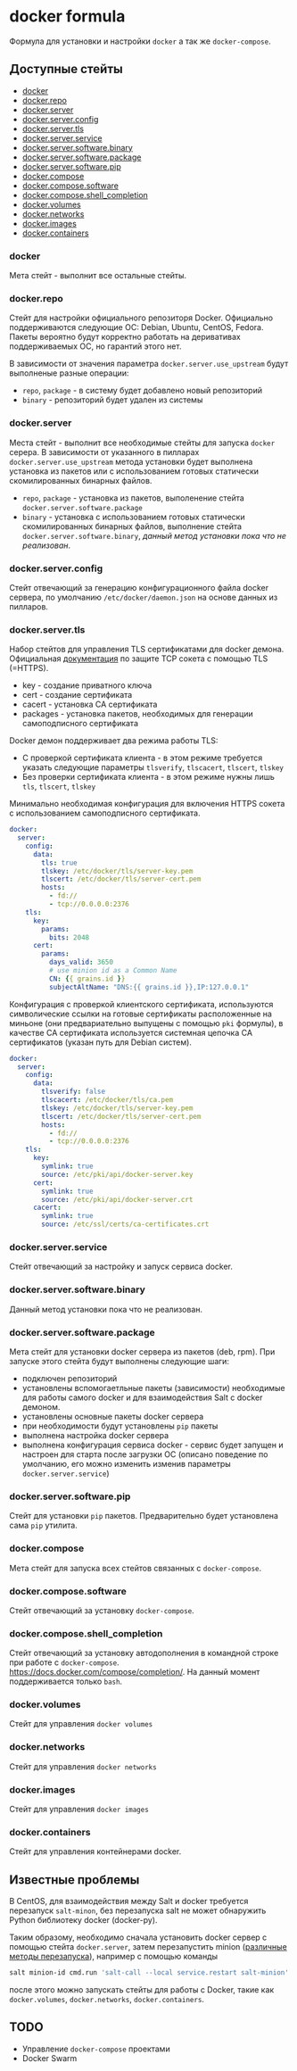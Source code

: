 # docker formula

Формула для установки и настройки `docker` а так же `docker-compose`.

## Доступные стейты

* [docker](#docker)
* [docker.repo](#docker.repo)
* [docker.server](#docker.server)
* [docker.server.config](#docker.server.config)
* [docker.server.tls](#docker.server.tls)
* [docker.server.service](#docker.server.service)
* [docker.server.software.binary](#docker.server.software.binary)
* [docker.server.software.package](#docker.server.software.package)
* [docker.server.software.pip](#docker.server.software.pip)
* [docker.compose](#docker.compose)
* [docker.compose.software](#docker.compose.software)
* [docker.compose.shell_completion](#docker.compose.shell_completion)
* [docker.volumes](#docker.volumes)
* [docker.networks](#docker.networks)
* [docker.images](#docker.images)
* [docker.containers](#docker.containers)

### docker

Мета стейт - выполнит все остальные стейты.

### docker.repo

Стейт для настройки официального репозиторя Docker. Официально поддерживаются следующие ОС: Debian, Ubuntu, CentOS, Fedora. Пакеты вероятно будут корректно работать на деривативах поддерживаемых ОС, но гарантий этого нет.

В зависимости от значения параметра `docker.server.use_upstream` будут выполненые разные операции:

* `repo`, `package` - в систему будет добавлено новый репозиторий
* `binary` - репозиторий будет удален из системы

### docker.server

Места стейт - выполнит все необходимые стейты для запуска `docker` серера. В зависимости от указанного в пилларах `docker.server.use_upstream` метода установки будет выполнена установка из пакетов или с использованием готовых статически скомилированных бинарных файлов.

* `repo`, `package` - установка из пакетов, выполенение стейта `docker.server.software.package`
* `binary` - установка с использованием готовых статически скомилированных бинарных файлов, выполнение стейта `docker.server.software.binary`, _данный метод установки пока что не реализован_.

### docker.server.config

Стейт отвечающий за генерацию конфигурационного файла docker сервера, по умолчанию `/etc/docker/daemon.json` на основе данных из пилларов.

### docker.server.tls

Набор стейтов для управления TLS сертификатами для docker демона. Официальная [документация](https://docs.docker.com/engine/security/protect-access/#use-tls-https-to-protect-the-docker-daemon-socket) по защите TCP сокета с помощью TLS (=HTTPS).

* key - создание приватного ключа
* cert - создание сертификата
* cacert - установка CA сертификата
* packages - установка пакетов, необходимых для генерации самоподписного сертификата

Docker демон поддерживает два режима работы TLS:

* С проверкой сертификата клиента - в этом режиме требуется указать следующие параметры `tlsverify`, `tlscacert`, `tlscert`, `tlskey`
* Без проверки сертификата клиента - в этом режиме нужны лишь `tls`, `tlscert`, `tlskey`

Минимально необходимая конфигурация для включения HTTPS сокета с использованием самоподписного сертификата.

```yaml
docker:
  server:
    config:
      data:
        tls: true
        tlskey: /etc/docker/tls/server-key.pem
        tlscert: /etc/docker/tls/server-cert.pem
        hosts:
          - fd://
          - tcp://0.0.0.0:2376
    tls:
      key:
        params:
          bits: 2048
      cert:
        params:
          days_valid: 3650
          # use minion id as a Common Name
          CN: {{ grains.id }}
          subjectAltName: "DNS:{{ grains.id }},IP:127.0.0.1"
```

Конфигурация с проверкой клиентского сертификата, используются символические ссылки на готовые сертификаты расположенные на миньоне (они предвариательно выпущены с помощью `pki` формулы), в качестве CA сертификата используется системная цепочка CA сертификатов (указан путь для Debian систем).

```yaml
docker:
  server:
    config:
      data:
        tlsverify: false
        tlscacert: /etc/docker/tls/ca.pem
        tlskey: /etc/docker/tls/server-key.pem
        tlscert: /etc/docker/tls/server-cert.pem
        hosts:
          - fd://
          - tcp://0.0.0.0:2376
    tls:
      key:
        symlink: true
        source: /etc/pki/api/docker-server.key
      cert:
        symlink: true
        source: /etc/pki/api/docker-server.crt
      cacert:
        symlink: true
        source: /etc/ssl/certs/ca-certificates.crt
```

### docker.server.service

Стейт отвечающий за настройку и запуск сервиса docker.

### docker.server.software.binary

Данный метод установки пока что не реализован.

### docker.server.software.package

Мета стейт для установки docker сервера из пакетов (deb, rpm). При запуске этого стейта будут выполнены следующие шаги:

* подключен репозиторий
* установлены вспомогаетльные пакеты (зависимости) необходимые для работы самого docker и для взаимодействия Salt с docker демоном.
* установлены основные пакеты docker сервера
* при необходимости будут установлены `pip` пакеты
* выполнена настройка docker сервера
* выполнена конфигурация сервиса docker - сервис будет запущен и настроен для старта после загрузки ОС (описано поведение по умолчанию, его можно изменить изменив параметры `docker.server.service`)

### docker.server.software.pip

Стейт для установки `pip` пакетов. Предварительно будет установлена сама `pip` утилита.

### docker.compose

Мета стейт для запуска всех стейтов связанных с `docker-compose`.

### docker.compose.software

Стейт отвечающий за установку `docker-compose`.

### docker.compose.shell_completion

Стейт отвечающий за установку автодополнения в командной строке при работе с `docker-compose`. <https://docs.docker.com/compose/completion/>. На данный момент поддерживается только `bash`.

### docker.volumes

Стейт для управления `docker volumes`

### docker.networks

Стейт для управления `docker networks`

### docker.images

Стейт для управления `docker images`

### docker.containers

Стейт для управления контейнерами docker.

## Известные проблемы

В CentOS, для взаимодействия между Salt и docker требуется перезапуск `salt-minon`, без перезапуска salt не может обнаружить Python библиотеку docker (docker-py).

Таким образому, необходимо сначала установить docker сервер с помощью стейта `docker.server`, затем перезапустить minion ([различные методы перезапуска](https://docs.saltproject.io/en/latest/faq.html#what-is-the-best-way-to-restart-a-salt-minion-daemon-using-salt-after-upgrade)), например с помощью команды

```bash
salt minion-id cmd.run 'salt-call --local service.restart salt-minion'
```

после этого можно запускать стейты для работы с Docker, такие как `docker.volumes`, `docker.networks`, `docker.containers`.

## TODO

* Управление `docker-compose` проектами
* Docker Swarm
